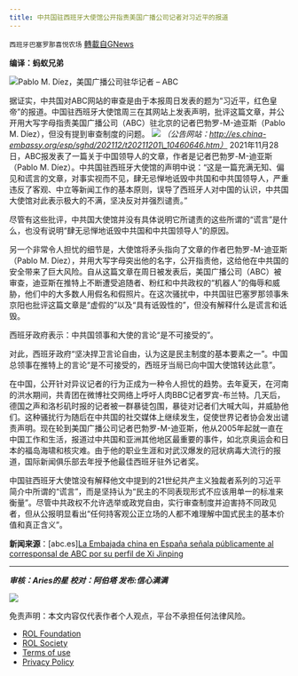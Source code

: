 ```yaml
---
title: 中共国驻西班牙大使馆公开指责美国广播公司记者对习近平的报道
---
```

`西班牙巴塞罗那喜悦农场` [轉載自GNews](https://gnews.org/zh-hans/1714590/)

**编译：蚂蚁兄弟**

![](https://assets.gnews.org/wp-content/uploads/2021/12/tempsnip18.png)Pablo M. Díez，美国广播公司驻华记者 – ABC

据证实，中共国对ABC网站的审查是由于本报周日发表的题为“习近平，红色皇帝”的报道。中国驻西班牙大使馆周三在其网站上发表声明，批评这篇文章，并公开用大写字母指责美国广播公司（ABC）驻北京的记者巴勃罗-M-迪亚斯（Pablo M. Díez），但没有提到审查制度的问题。
![](https://assets.gnews.org/wp-content/uploads/2021/12/捕获22.png)
*（公告网站：http://es.china-embassy.org/esp/sghd/202112/t20211201\_10460646.htm）*
2021年11月28日，ABC报发表了一篇关于中国领导人的文章，作者是记者巴勃罗-M-迪亚斯（Pablo M. Díez）。中共国驻西班牙大使馆的声明中说：“这是一篇充满无知、偏见和谎言的文章，对事实视而不见，肆无忌惮地诋毁中共国和中共国领导人，严重违反了客观、中立等新闻工作的基本原则，误导了西班牙人对中国的认识，中共国大使馆对此表示极大的不满，坚决反对并强烈谴责。”

尽管有这些批评，中共国大使馆并没有具体说明它所谴责的这些所谓的“谎言”是什么，也没有说明“肆无忌惮地诋毁中共国和中共国领导人”的原因。

另一个非常令人担忧的细节是，大使馆将矛头指向了文章的作者巴勃罗-M-迪亚斯（Pablo M. Díez），并用大写字母突出他的名字，公开指责他，这给他在中共国的安全带来了巨大风险。自从这篇文章在周日被发表后，美国广播公司（ABC）被审查，迪亚斯在推特上不断遭受追随者、粉红和中共政权的“机器人”的侮辱和威胁，他们中的大多数人用假名和假照片。在这次骚扰中，中共国驻巴塞罗那领事朱京阳也批评这篇文章是“虚假的”以及“具有诋毁性的”，但没有解释什么是谎言和诋毁。

西班牙政府表示：中共国领事和大使的言论“是不可接受的”。

对此，西班牙政府“坚决捍卫言论自由，认为这是民主制度的基本要素之一”。中国总领事在推特上的言论“是不可接受的，西班牙当局已向中国大使馆转达此意”。

在中国，公开针对异议记者的行为正成为一种令人担忧的趋势。去年夏天，在河南的洪水期间，共青团在微博社交网络上呼吁人肉BBC记者罗宾-布兰特。几天后，德国之声和洛杉矶时报的记者被一群暴徒包围，暴徒对记者们大喊大叫，并威胁他们。这种骚扰行为随后在中共国的社交媒体上继续发生，促使世界记者协会发出谴责声明。现在轮到美国广播公司记者巴勃罗-M-迪亚斯，他从2005年起就一直在中国工作和生活，报道过中共国和亚洲其他地区最重要的事件，如北京奥运会和日本的福岛海啸和核灾难。由于他的职业生涯和对武汉爆发的冠状病毒大流行的报道，国际新闻俱乐部去年授予他最佳西班牙驻外记者奖。

中国驻西班牙大使馆没有解释他文中提到的21世纪共产主义独裁者系列的习近平简介中所谓的“谎言”，而是坚持认为“民主的不同表现形式不应该用单一的标准来衡量”。尽管中共政权不允许选举或政党自由，实行审查制度并迫害持不同政见者，但从公报明显看出“任何持客观公正立场的人都不难理解中国式民主的基本价值和真正含义”。

**新闻来源**：[abc.es][La Embajada china en España señala públicamente al corresponsal de ABC por su perfil de Xi Jinping](https://www.abc.es/internacional/abci-embajada-china-espana-senala-publicamente-corresponsal-abc-perfil-jinping-202112021115_noticia.html)

* * *

***审核：Aries的星
校对：阿伯塔
发布:信心满满***

![](https://assets.gnews.org/wp-content/uploads/2021/12/GNEWS_CH.-1-3.jpeg)



 

免责声明：本文内容仅代表作者个人观点，平台不承担任何法律风险。

- [ROL Foundation](https://rolfoundation.org/)
- [ROL Society](https://rolsociety.org/)
- [Terms of use](https://gnews.org/terms-of-use-3/)
- [Privacy Policy](https://gnews.org/privacy-policy/)
